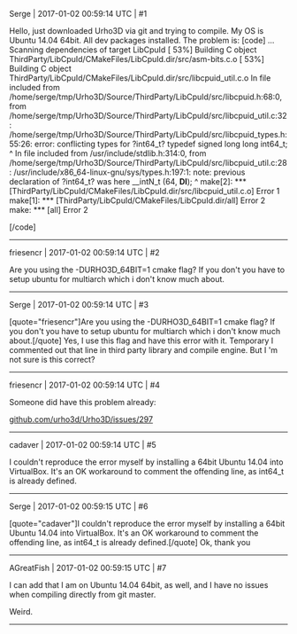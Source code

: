 Serge | 2017-01-02 00:59:14 UTC | #1

Hello, just downloaded Urho3D via git and trying to compile. My OS is Ubuntu 14.04 64bit. All dev packages installed. The problem is:
[code]
...
Scanning dependencies of target LibCpuId
[ 53%] Building C object ThirdParty/LibCpuId/CMakeFiles/LibCpuId.dir/src/asm-bits.c.o
[ 53%] Building C object ThirdParty/LibCpuId/CMakeFiles/LibCpuId.dir/src/libcpuid_util.c.o
In file included from /home/serge/tmp/Urho3D/Source/ThirdParty/LibCpuId/src/libcpuid.h:68:0,
                 from /home/serge/tmp/Urho3D/Source/ThirdParty/LibCpuId/src/libcpuid_util.c:32:
/home/serge/tmp/Urho3D/Source/ThirdParty/LibCpuId/src/libcpuid_types.h:55:26: error: conflicting types for ?int64_t?
 typedef signed long long int64_t;
                          ^
In file included from /usr/include/stdlib.h:314:0,
                 from /home/serge/tmp/Urho3D/Source/ThirdParty/LibCpuId/src/libcpuid_util.c:28:
/usr/include/x86_64-linux-gnu/sys/types.h:197:1: note: previous declaration of ?int64_t? was here
 __intN_t (64, __DI__);
 ^
make[2]: *** [ThirdParty/LibCpuId/CMakeFiles/LibCpuId.dir/src/libcpuid_util.c.o] Error 1
make[1]: *** [ThirdParty/LibCpuId/CMakeFiles/LibCpuId.dir/all] Error 2
make: *** [all] Error 2

[/code]

-------------------------

friesencr | 2017-01-02 00:59:14 UTC | #2

Are you using the -DURHO3D_64BIT=1 cmake flag?  If you don't you have to setup ubuntu for multiarch which i don't know much about.

-------------------------

Serge | 2017-01-02 00:59:14 UTC | #3

[quote="friesencr"]Are you using the -DURHO3D_64BIT=1 cmake flag?  If you don't you have to setup ubuntu for multiarch which i don't know much about.[/quote]
Yes, I use this flag and have this error with it. Temporary I commented out that line in third party library and compile engine. But I 'm not sure is this correct?

-------------------------

friesencr | 2017-01-02 00:59:14 UTC | #4

Someone did have this problem already:

[github.com/urho3d/Urho3D/issues/297](https://github.com/urho3d/Urho3D/issues/297)

-------------------------

cadaver | 2017-01-02 00:59:14 UTC | #5

I couldn't reproduce the error myself by installing a 64bit Ubuntu 14.04 into VirtualBox. It's an OK workaround to comment the offending line, as int64_t is already defined.

-------------------------

Serge | 2017-01-02 00:59:15 UTC | #6

[quote="cadaver"]I couldn't reproduce the error myself by installing a 64bit Ubuntu 14.04 into VirtualBox. It's an OK workaround to comment the offending line, as int64_t is already defined.[/quote]
Ok, thank you

-------------------------

AGreatFish | 2017-01-02 00:59:15 UTC | #7

I can add that I am on Ubuntu 14.04 64bit, as well, and I have no issues when compiling directly from git master.

Weird.

-------------------------

